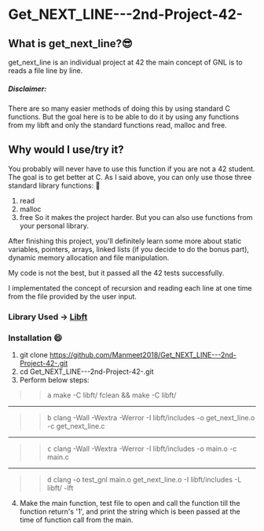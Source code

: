 # Get_NEXT_LINE---2nd-Project-42-

## What is get_next_line?:sunglasses:
get_next_line is an individual project at 42 the main concept of GNL is to reads a file line by line.

##### Disclaimer: 
There are so many easier methods of doing this by using standard C functions. But the goal here is to be able to do it by using any functions from my libft and only the standard functions read, malloc and free.

## Why would I use/try it?
You probably will never have to use this function if you are not a 42 student. The goal is to get better at C. As I said above, you can only use those three standard library functions: :imp:

1. read
2. malloc
3. free
So it makes the project harder. But you can also use functions from your personal library.

After finishing this project, you'll definitely learn some more about static variables, pointers, arrays, linked lists (if you decide to do the bonus part), dynamic memory allocation and file manipulation.

My code is not the best, but it passed all the 42 tests successfully.

I implementated the concept of recursion and reading each line at one time from the file provided by the user input.

### Library Used -> [Libft](https://github.com/Manmeet2018/LIBFT---42-First-Project-Cadet)

### Installation :smile:

1. git clone https://github.com/Manmeet2018/Get_NEXT_LINE---2nd-Project-42-.git
2. cd Get_NEXT_LINE---2nd-Project-42-.git
3. Perform below steps:
  >> <kbd>a</kbd>  make -C libft/ fclean && make -C libft/
  - - - -
  >> <kbd>b</kbd> clang -Wall -Wextra -Werror -I libft/includes -o get_next_line.o -c get_next_line.c
  - - - -
  >> <kbd>c</kbd> clang -Wall -Wextra -Werror -I libft/includes -o main.o -c main.c
  - - - 
  >> <kbd>d</kbd> clang -o test_gnl main.o get_next_line.o -I libft/includes -L libft/ -lft
4. Make the main function, test file to open and call the function till the function return's '1', and print the string which is been passed at the time of function call from the main. 
